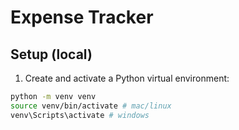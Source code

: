# Expense Tracker


## Setup (local)


1. Create and activate a Python virtual environment:


```bash
python -m venv venv
source venv/bin/activate # mac/linux
venv\Scripts\activate # windows
